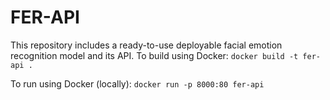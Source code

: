 # FER-API
This repository includes a ready-to-use deployable facial emotion recognition model and its API.
To build using Docker:
`docker build -t fer-api .`

To run using Docker (locally):
`docker run -p 8000:80 fer-api`
